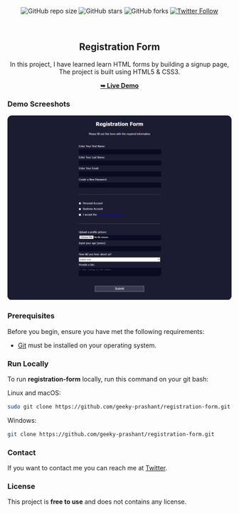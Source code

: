 <div align="center">
  
  ![GitHub repo size](https://img.shields.io/github/repo-size/geeky-prashant/registration-form)
  ![GitHub stars](https://img.shields.io/github/stars/geeky-prashant/registration-form?style=social)
  ![GitHub forks](https://img.shields.io/github/forks/geeky-prashant/registration-form?style=social)
  [![Twitter Follow](https://img.shields.io/twitter/follow/geekyprashant?style=social)](https://twitter.com/intent/follow?screen_name=geekyprashant)
 
  <br />

  <h2 align="center">Registration Form</h2>
In this project, I have learned  learn HTML forms by building a signup page, <br />The project is built using HTML5 & CSS3.

  <a href="https://geeky-prashant.github.io/registration-form/"><strong>➥ Live Demo</strong></a>

</div>

### Demo Screeshots

![Registration Form Desktop Demo](./readme-images/RegistrationForm.png "Desktop Demo")

### Prerequisites

Before you begin, ensure you have met the following requirements:

* [Git](https://git-scm.com/downloads "Download Git") must be installed on your operating system.

### Run Locally

To run **registration-form** locally, run this command on your git bash:

Linux and macOS:

```bash
sudo git clone https://github.com/geeky-prashant/registration-form.git
```

Windows:

```bash
git clone https://github.com/geeky-prashant/registration-form.git
```

### Contact

If you want to contact me you can reach me at [Twitter](https://www.twitter.com/geekyprashant).

### License

This project is **free to use** and does not contains any license.
